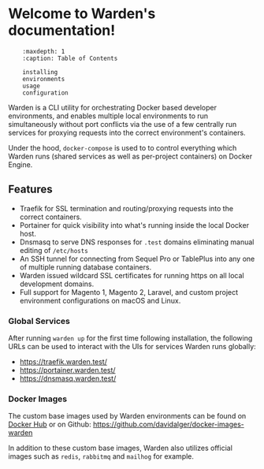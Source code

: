 Welcome to Warden's documentation!
==================================

``` toctree::
    :maxdepth: 1
    :caption: Table of Contents

    installing
    environments
    usage
    configuration
```

Warden is a CLI utility for orchestrating Docker based developer environments, and enables multiple local environments to run simultaneously without port conflicts via the use of a few centrally run services for proxying requests into the correct environment's containers.

Under the hood, `docker-compose` is used to to control everything which Warden runs (shared services as well as per-project containers) on Docker Engine.

## Features

* Traefik for SSL termination and routing/proxying requests into the correct containers.
* Portainer for quick visibility into what's running inside the local Docker host.
* Dnsmasq to serve DNS responses for `.test` domains eliminating manual editing of `/etc/hosts`
* An SSH tunnel for connecting from Sequel Pro or TablePlus into any one of multiple running database containers.
* Warden issued wildcard SSL certificates for running https on all local development domains.
* Full support for Magento 1, Magento 2, Laravel, and custom project environment configurations on macOS and Linux.

### Global Services

After running `warden up` for the first time following installation, the following URLs can be used to interact with the UIs for services Warden runs globally:

* https://traefik.warden.test/
* https://portainer.warden.test/
* https://dnsmasq.warden.test/

### Docker Images

The custom base images used by Warden environments can be found on [Docker Hub](https://hub.docker.com/r/davidalger/warden) or on Github: https://github.com/davidalger/docker-images-warden

In addition to these custom base images, Warden also utilizes official images such as `redis`, `rabbitmq` and `mailhog` for example.
